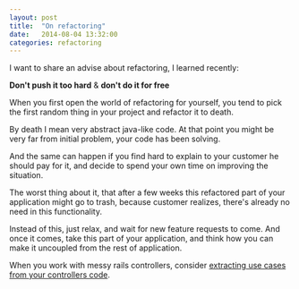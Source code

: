 ```yaml
---
layout: post
title:  "On refactoring"
date:   2014-08-04 13:32:00
categories: refactoring
---
```


I want to share an advise about refactoring, I learned recently:

__Don't push it too hard__ & __don't do it for free__

When you first open the world of refactoring for yourself, you tend to pick the first random thing in your project and refactor it to death.

By death I mean very abstract java-like code. At that point you might be very far from initial problem, your code has been solving.

And the same can happen if you find hard to explain to your customer he should pay for it, and decide to spend your own time on improving the situation.

The worst thing about it, that after a few weeks this refactored part of your application might go to trash, because customer realizes, there's already no need in this functionality.

Instead of this, just relax, and wait for new feature requests to come. And once it comes, take this part of your application, and think how you can make it uncoupled from the rest of application.

When you work with messy rails controllers, consider [extracting use cases from your controllers code](http://jazzcloud.co/refactoring/rails/dealing-with-extremely-poor-rails-code/).